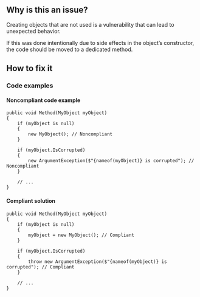 ## Why is this an issue?
 
Creating objects that are not used is a vulnerability that can lead to unexpected behavior.
 
If this was done intentionally due to side effects in the object’s constructor, the code should be moved to a dedicated method.
 
## How to fix it
 
### Code examples
 
#### Noncompliant code example

    public void Method(MyObject myObject)
    {
        if (myObject is null)
        {
            new MyObject(); // Noncompliant
        }
    
        if (myObject.IsCorrupted)
        {
            new ArgumentException($"{nameof(myObject)} is corrupted"); // Noncompliant
        }
    
        // ...
    }

#### Compliant solution

    public void Method(MyObject myObject)
    {
        if (myObject is null)
        {
            myObject = new MyObject(); // Compliant
        }
    
        if (myObject.IsCorrupted)
        {
            throw new ArgumentException($"{nameof(myObject)} is corrupted"); // Compliant
        }
    
        // ...
    }